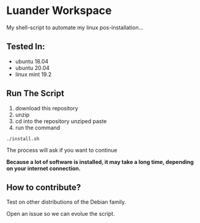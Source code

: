 # Luander Workspace
My shell-script to automate my linux pos-installation...
## Tested In:
- ubuntu 18.04
- ubuntu 20.04
- linux mint 19.2
## Run The Script
1. download this repository
2. unzip
3. cd into the repository unziped paste
4. run the command
```
./install.sh
```
The process will ask if you want to continue

**Because a lot of software is installed, it may take a long time, depending on your internet connection.**

## How to contribute?

Test on other distributions of the Debian family.

Open an issue so we can evolue the script.

